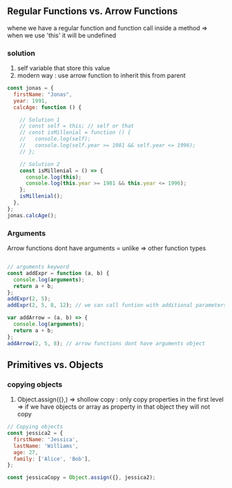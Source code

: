 ## Regular Functions vs. Arrow Functions
whene we have a regular function and function call inside a method => when we use 'this' it will be undefined
### solution 
1. self variable that store this value
2. modern way : use arrow function to inherit this from parent

```js
const jonas = {
  firstName: "Jonas",
  year: 1991,
  calcAge: function () {

    // Solution 1
    // const self = this; // self or that
    // const isMillenial = function () {
    //   console.log(self); 
    //   console.log(self.year >= 1981 && self.year <= 1996);
    // };

    // Solution 2
    const isMillenial = () => {
      console.log(this); 
      console.log(this.year >= 1981 && this.year <= 1996);
    };
    isMillenial();
  },
};
jonas.calcAge();
```
### Arguments
Arrow functions dont have arguments = unlike => other function types

```js

// arguments keyword
const addExpr = function (a, b) {
  console.log(arguments);
  return a + b;
};
addExpr(2, 5);
addExpr(2, 5, 8, 12); // we can call funtion with additional parameters and access to them with arguments object

var addArrow = (a, b) => {
  console.log(arguments);
  return a + b;
};
addArrow(2, 5, 8); // arrow functions dont have arguments object

```

## Primitives vs. Objects
### copying objects 

1. Object.assign({},) => shollow copy : only copy properties in the first level => if we have objects or array as property in that object they will not copy



```js
// Copying objects
const jessica2 = {
  firstName: 'Jessica',
  lastName: 'Williams',
  age: 27,
  family: ['Alice', 'Bob'],
};

const jessicaCopy = Object.assign({}, jessica2);
```